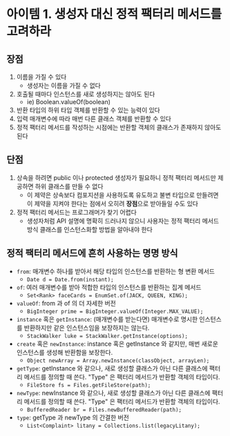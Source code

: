 # 아이템 1. 생성자 대신 정적 팩터리 메서드를 고려하라

## 장점

1. 이름을 가질 수 있다
   - 생성자는 이름을 가질 수 없다
2. 호출될 때마다 인스턴스를 새로 생성하지는 않아도 된다
   - ie) Boolean.valueOf(boolean)
3. 반환 타입의 하위 타입 객체를 반환할 수 있는 능력이 있다
4. 입력 매개변수에 따라 매번 다른 클래스 객체를 반환할 수 있다
5. 정적 팩터리 메서드를 작성하는 시점에는 반환할 객체의 클래스가 존재하지 않아도 된다

## 단점

1. 상속을 하려면 public 이나 protected 생성자가 필요하니 정적 팩터리 메서드만 제공하면 하위 클래스를 만들 수 없다
   - 이 제약은 상속보다 컴포지션을 사용하도록 유도하고 불변 타입으로 만들려면 이 제약을 지켜야 한다는 점에서 오히려 **장점**으로 받아들일 수도 있다
2. 정적 팩터리 메서드는 프로그래머가 찾기 어렵다
   - 생성자처럼 API 설명에 명확히 드러나지 않으니 사용자는 정적 팩터리 메서드 방식 클래스를 인스턴스화할 방법을 알아내야 한다

## 정적 팩터리 메서드에 흔히 사용하는 명명 방식

- `from`: 매개변수 하나를 받아서 해당 타입의 인스턴스를 반환하는 형 변환 메서드
  - `Date d = Date.from(instant);`
- `of`: 여러 매개변수를 받아 적합한 타입의 인스턴스를 반환하는 집계 메서드
  - `Set<Rank> faceCards = EnumSet.of(JACK, QUEEN, KING);`
- `valueOf`: from 과 of 의 더 자세한 버전
  - `BigInteger prime = BigInteger.valueOf(Integer.MAX_VALUE);`
- `instance` 혹은 `getInstance`: (매개변수를 받는다면) 매개변수로 명시한 인스턴스를 반환하지만 같은 인스턴스임을 보장하지는 않는다.
  - `StackWalker luke = StackWalker.getInstance(options);`
- `create` 혹은 `newInstance`: instance 혹은 getInstance 와 같지만, 매번 새로운 인스턴스를 생성해 반환함을 보장한다.
  - `Object newArray = Array.newInstance(classObject, arrayLen);`
- `getType`: getInstance 와 같으나, 새로 생성할 클래스가 아닌 다른 클래스에 팩터리 메서드를 정의할 때 쓴다. "Type" 은 팩터리 메서드가 반환할 객체의 타입이다.
  - `FileStore fs = Files.getFileStore(path);`
- `newType`: newInstance 와 같으나, 새로 생성할 클래스가 아닌 다른 클래스에 팩터리 메서드를 정의할 때 쓴다. "Type" 은 팩터리 메서드가 반환할 객체의 타입이다.
  - `BufferedReader br = Files.newBufferedReader(path);`
- `type`: getType 과 newType 의 간결한 버전
  - `List<Complaint> litany = Collections.list(legacyLitany);`
